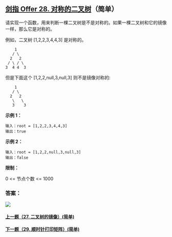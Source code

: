 ## [剑指 Offer 28. 对称的二叉树](https://leetcode-cn.com/problems/dui-cheng-de-er-cha-shu-lcof/)（简单）

请实现一个函数，用来判断一棵二叉树是不是对称的。如果一棵二叉树和它的镜像一样，那么它是对称的。

例如，二叉树 [1,2,2,3,4,4,3] 是对称的。

```
    1
   / \
  2   2
 / \ / \
3  4 4  3
```

但是下面这个 [1,2,2,null,3,null,3] 则不是镜像对称的:

```
    1
   / \
  2   2
   \   \
   3    3
```



**示例 1：**

```
输入：root = [1,2,2,3,4,4,3]
输出：true
```

**示例 2：**

```
输入：root = [1,2,2,null,3,null,3]
输出：false
```



**限制：**

0 <= 节点个数 <= 1000



### 答案：



![](https://img-blog.csdnimg.cn/20200807155236311.png)

#### [上一题（27. 二叉树的镜像）(简单)](https://github.com/sdwwld/leetCode/blob/master/src/main/java/com/wld/java/offer/剑指Offer27.md)

#### [下一题（29. 顺时针打印矩阵）(简单)](https://github.com/sdwwld/leetCode/blob/master/src/main/java/com/wld/java/offer/剑指Offer29.md)